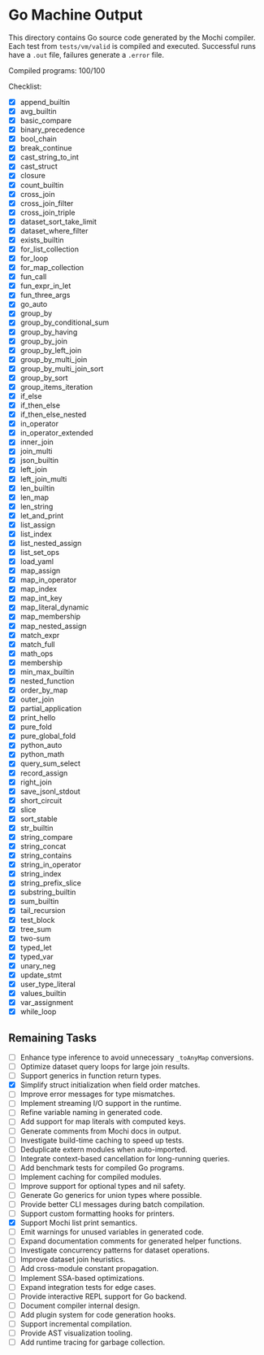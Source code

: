 # Go Machine Output

This directory contains Go source code generated by the Mochi compiler. Each test from `tests/vm/valid` is compiled and executed. Successful runs have a `.out` file, failures generate a `.error` file.

Compiled programs: 100/100

Checklist:

- [x] append_builtin
- [x] avg_builtin
- [x] basic_compare
- [x] binary_precedence
- [x] bool_chain
- [x] break_continue
- [x] cast_string_to_int
- [x] cast_struct
- [x] closure
- [x] count_builtin
- [x] cross_join
- [x] cross_join_filter
- [x] cross_join_triple
- [x] dataset_sort_take_limit
- [x] dataset_where_filter
- [x] exists_builtin
- [x] for_list_collection
- [x] for_loop
- [x] for_map_collection
- [x] fun_call
- [x] fun_expr_in_let
- [x] fun_three_args
- [x] go_auto
- [x] group_by
- [x] group_by_conditional_sum
- [x] group_by_having
- [x] group_by_join
- [x] group_by_left_join
- [x] group_by_multi_join
- [x] group_by_multi_join_sort
- [x] group_by_sort
- [x] group_items_iteration
- [x] if_else
- [x] if_then_else
- [x] if_then_else_nested
- [x] in_operator
- [x] in_operator_extended
- [x] inner_join
- [x] join_multi
- [x] json_builtin
- [x] left_join
- [x] left_join_multi
- [x] len_builtin
- [x] len_map
- [x] len_string
- [x] let_and_print
- [x] list_assign
- [x] list_index
- [x] list_nested_assign
- [x] list_set_ops
- [x] load_yaml
- [x] map_assign
- [x] map_in_operator
- [x] map_index
- [x] map_int_key
- [x] map_literal_dynamic
- [x] map_membership
- [x] map_nested_assign
- [x] match_expr
- [x] match_full
- [x] math_ops
- [x] membership
- [x] min_max_builtin
- [x] nested_function
- [x] order_by_map
- [x] outer_join
- [x] partial_application
- [x] print_hello
- [x] pure_fold
- [x] pure_global_fold
- [x] python_auto
- [x] python_math
- [x] query_sum_select
- [x] record_assign
- [x] right_join
- [x] save_jsonl_stdout
- [x] short_circuit
- [x] slice
- [x] sort_stable
- [x] str_builtin
- [x] string_compare
- [x] string_concat
- [x] string_contains
- [x] string_in_operator
- [x] string_index
- [x] string_prefix_slice
- [x] substring_builtin
- [x] sum_builtin
- [x] tail_recursion
- [x] test_block
- [x] tree_sum
- [x] two-sum
- [x] typed_let
- [x] typed_var
- [x] unary_neg
- [x] update_stmt
- [x] user_type_literal
- [x] values_builtin
- [x] var_assignment
- [x] while_loop

## Remaining Tasks
- [ ] Enhance type inference to avoid unnecessary `_toAnyMap` conversions.
- [ ] Optimize dataset query loops for large join results.
- [ ] Support generics in function return types.
- [x] Simplify struct initialization when field order matches.
- [ ] Improve error messages for type mismatches.
- [ ] Implement streaming I/O support in the runtime.
- [ ] Refine variable naming in generated code.
- [ ] Add support for map literals with computed keys.
- [ ] Generate comments from Mochi docs in output.
- [ ] Investigate build-time caching to speed up tests.
- [ ] Deduplicate extern modules when auto-imported.
- [ ] Integrate context-based cancellation for long-running queries.
- [ ] Add benchmark tests for compiled Go programs.
- [ ] Implement caching for compiled modules.
- [ ] Improve support for optional types and nil safety.
- [ ] Generate Go generics for union types where possible.
- [ ] Provide better CLI messages during batch compilation.
- [ ] Support custom formatting hooks for printers.
- [x] Support Mochi list print semantics.
- [ ] Emit warnings for unused variables in generated code.
- [ ] Expand documentation comments for generated helper functions.
- [ ] Investigate concurrency patterns for dataset operations.
- [ ] Improve dataset join heuristics.
- [ ] Add cross-module constant propagation.
- [ ] Implement SSA-based optimizations.
- [ ] Expand integration tests for edge cases.
- [ ] Provide interactive REPL support for Go backend.
- [ ] Document compiler internal design.
- [ ] Add plugin system for code generation hooks.
- [ ] Support incremental compilation.
- [ ] Provide AST visualization tooling.
- [ ] Add runtime tracing for garbage collection.
